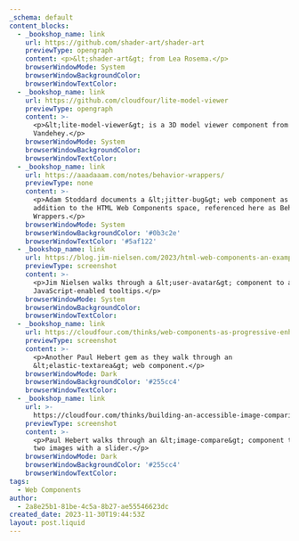 ```yaml
---
_schema: default
content_blocks:
  - _bookshop_name: link
    url: https://github.com/shader-art/shader-art
    previewType: opengraph
    content: <p>&lt;shader-art&gt; from Lea Rosema.</p>
    browserWindowMode: System
    browserWindowBackgroundColor:
    browserWindowTextColor:
  - _bookshop_name: link
    url: https://github.com/cloudfour/lite-model-viewer
    previewType: opengraph
    content: >-
      <p>&lt;lite-model-viewer&gt; is a 3D model viewer component from Scott
      Vandehey.</p>
    browserWindowMode: System
    browserWindowBackgroundColor:
    browserWindowTextColor:
  - _bookshop_name: link
    url: https://aaadaaam.com/notes/behavior-wrappers/
    previewType: none
    content: >-
      <p>Adam Stoddard documents a &lt;jitter-bug&gt; web component as an
      addition to the HTML Web Components space, referenced here as Behavior
      Wrappers.</p>
    browserWindowMode: System
    browserWindowBackgroundColor: '#0b3c2e'
    browserWindowTextColor: '#5af122'
  - _bookshop_name: link
    url: https://blog.jim-nielsen.com/2023/html-web-components-an-example/
    previewType: screenshot
    content: >-
      <p>Jim Nielsen walks through a &lt;user-avatar&gt; component to add
      JavaScript-enabled tooltips.</p>
    browserWindowMode: System
    browserWindowBackgroundColor:
    browserWindowTextColor:
  - _bookshop_name: link
    url: https://cloudfour.com/thinks/web-components-as-progressive-enhancement/
    previewType: screenshot
    content: >-
      <p>Another Paul Hebert gem as they walk through an
      &lt;elastic-textarea&gt; web component.</p>
    browserWindowMode: Dark
    browserWindowBackgroundColor: '#255cc4'
    browserWindowTextColor:
  - _bookshop_name: link
    url: >-
      https://cloudfour.com/thinks/building-an-accessible-image-comparison-web-component/
    previewType: screenshot
    content: >-
      <p>Paul Hebert walks through an &lt;image-compare&gt; component to compare
      two images with a slider.</p>
    browserWindowMode: Dark
    browserWindowBackgroundColor: '#255cc4'
    browserWindowTextColor:
tags:
  - Web Components
author:
  - 2a8e25b1-81be-4c5a-8b27-ae55546623dc
created_date: 2023-11-30T19:44:53Z
layout: post.liquid
---
```

